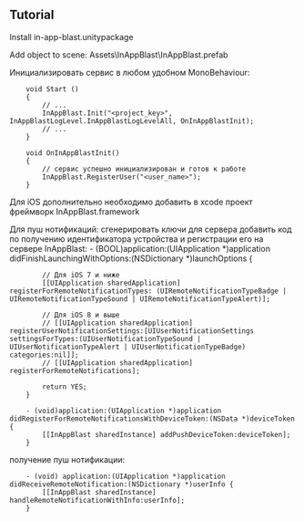 ## Tutorial

Install in-app-blast.unitypackage

Add object to scene: Assets\InAppBlast\InAppBlast.prefab

Инициализировать сервис в любом удобном MonoBehaviour: 

		void Start ()
		{
			// ...
			InAppBlast.Init("<project_key>", InAppBlastLogLevel.InAppBlastLogLevelAll, OnInAppBlastInit);
			// ...
		}

		void OnInAppBlastInit()
		{
			// сервис успешно инициализирован и готов к работе
			InAppBlast.RegisterUser("<user_name>");
		}

Для iOS дополнительно необходимо добавить в xcode проект фреймворк InAppBlast.framework

Для пуш нотификаций:
сгенерировать ключи для сервера
добавить код по получению идентификатора устройства и регистрации его на сервере InAppBlast:
		- (BOOL)application:(UIApplication *)application didFinishLaunchingWithOptions:(NSDictionary *)launchOptions {

			// Для iOS 7 и ниже
			[[UIApplication sharedApplication] registerForRemoteNotificationTypes: (UIRemoteNotificationTypeBadge | UIRemoteNotificationTypeSound | UIRemoteNotificationTypeAlert)];

			// Для iOS 8 и выше
			// [[UIApplication sharedApplication] registerUserNotificationSettings:[UIUserNotificationSettings settingsForTypes:(UIUserNotificationTypeSound | UIUserNotificationTypeAlert | UIUserNotificationTypeBadge) categories:nil]];
			// [[UIApplication sharedApplication] registerForRemoteNotifications];

			return YES;
		}

		- (void)application:(UIApplication *)application didRegisterForRemoteNotificationsWithDeviceToken:(NSData *)deviceToken  {
			[[InAppBlast sharedInstance] addPushDeviceToken:deviceToken];
		}

получение пуш нотификации:

		- (void) application:(UIApplication *)application didReceiveRemoteNotification:(NSDictionary *)userInfo {
			[[InAppBlast sharedInstance] handleRemoteNotificationWithInfo:userInfo];
		}
